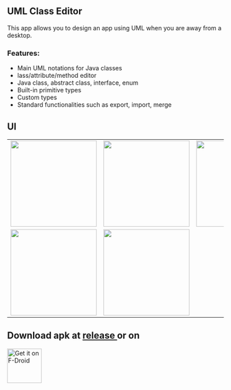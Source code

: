 UML Class Editor
----------------

This app allows you to design an app using UML when you are away from a desktop.
### Features:

* Main UML notations for Java classes
* lass/attribute/method editor
* Java class, abstract class, interface, enum
* Built-in primitive types
* Custom types
* Standard functionalities such as export, import, merge

## UI
|   |   |  | |
|---------|---------|---------|---------|
| <img src="https://github.com/Jerson2000/UmlClassEditor/assets/78902475/bbc76372-af89-4668-8300-abdef147a20f" width=200> |<img src="https://github.com/Jerson2000/UmlClassEditor/assets/78902475/eb7faae2-5aa7-409d-a55f-554c7c9077c7"  width=200>| <img src="https://github.com/Jerson2000/UmlClassEditor/assets/78902475/4823befa-f79c-479a-9a3f-e17efac83a2a" width=200> | <img src="https://github.com/Jerson2000/UmlClassEditor/assets/78902475/13801970-796f-49eb-8aae-a2cf6f952e93" width=200> |
| <img src="https://github.com/Jerson2000/UmlClassEditor/assets/78902475/38dc70fc-017e-489f-9d80-919e2190125a" width=200> | <img src="https://github.com/Jerson2000/UmlClassEditor/assets/78902475/84e9e83f-620c-49a8-9e0e-61cc3db36609" width=200>




## Download apk at <a href="https://github.com/jerson2000/UmlClassEditor/releases"> release </a> or on
[<img src="https://fdroid.gitlab.io/artwork/badge/get-it-on.png"
     alt="Get it on F-Droid"
     height="80">](https://f-droid.org/packages/com.nathaniel.motus.umlclasseditor/)
